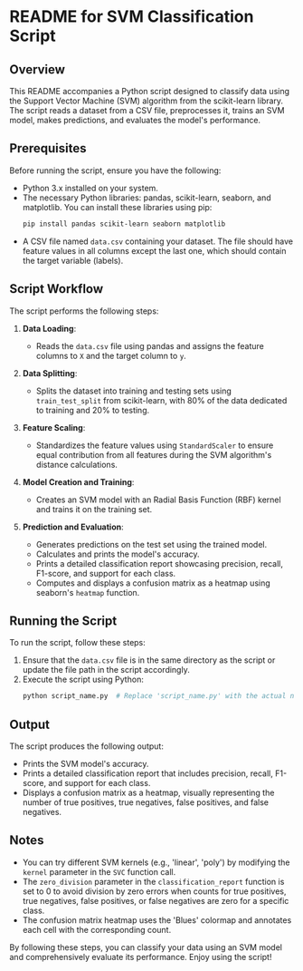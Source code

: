 # README for SVM Classification Script

## Overview

This README accompanies a Python script designed to classify data using the Support Vector Machine (SVM) algorithm from the scikit-learn library. The script reads a dataset from a CSV file, preprocesses it, trains an SVM model, makes predictions, and evaluates the model's performance.

## Prerequisites

Before running the script, ensure you have the following:

- Python 3.x installed on your system.
- The necessary Python libraries: pandas, scikit-learn, seaborn, and matplotlib. You can install these libraries using pip:
  ```bash
  pip install pandas scikit-learn seaborn matplotlib
  ```
- A CSV file named `data.csv` containing your dataset. The file should have feature values in all columns except the last one, which should contain the target variable (labels).

## Script Workflow

The script performs the following steps:

1. **Data Loading**:
   - Reads the `data.csv` file using pandas and assigns the feature columns to `X` and the target column to `y`.

2. **Data Splitting**:
   - Splits the dataset into training and testing sets using `train_test_split` from scikit-learn, with 80% of the data dedicated to training and 20% to testing.

3. **Feature Scaling**:
   - Standardizes the feature values using `StandardScaler` to ensure equal contribution from all features during the SVM algorithm's distance calculations.

4. **Model Creation and Training**:
   - Creates an SVM model with an Radial Basis Function (RBF) kernel and trains it on the training set.

5. **Prediction and Evaluation**:
   - Generates predictions on the test set using the trained model.
   - Calculates and prints the model's accuracy.
   - Prints a detailed classification report showcasing precision, recall, F1-score, and support for each class.
   - Computes and displays a confusion matrix as a heatmap using seaborn's `heatmap` function.

## Running the Script

To run the script, follow these steps:

1. Ensure that the `data.csv` file is in the same directory as the script or update the file path in the script accordingly.
2. Execute the script using Python:
   ```bash
   python script_name.py  # Replace 'script_name.py' with the actual name of your script file.
   ```

## Output

The script produces the following output:

- Prints the SVM model's accuracy.
- Prints a detailed classification report that includes precision, recall, F1-score, and support for each class.
- Displays a confusion matrix as a heatmap, visually representing the number of true positives, true negatives, false positives, and false negatives.

## Notes

- You can try different SVM kernels (e.g., 'linear', 'poly') by modifying the `kernel` parameter in the `SVC` function call.
- The `zero_division` parameter in the `classification_report` function is set to 0 to avoid division by zero errors when counts for true positives, true negatives, false positives, or false negatives are zero for a specific class.
- The confusion matrix heatmap uses the 'Blues' colormap and annotates each cell with the corresponding count.

By following these steps, you can classify your data using an SVM model and comprehensively evaluate its performance. Enjoy using the script!